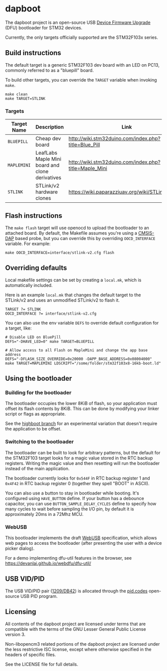# dapboot
The dapboot project is an open-source USB [Device Firmware Upgrade](http://www.usb.org/developers/docs/devclass_docs/DFU_1.1.pdf) (DFU) bootloader for STM32 devices.

Currently, the only targets officially supported are the STM32F103x series.

## Build instructions
The default target is a generic STM32F103 dev board with an LED on PC13, commonly referred to as a "bluepill" board.

To build other targets, you can override the
`TARGET` variable when invoking `make`.

    make clean
    make TARGET=STLINK

### Targets

| Target Name | Description | Link |
| ----------- | ----------- |----- |
|`BLUEPILL`   | Cheap dev board | http://wiki.stm32duino.com/index.php?title=Blue_Pill |
|`MAPLEMINI`  | LeafLabs Maple Mini board and clone derivatives | http://wiki.stm32duino.com/index.php?title=Maple_Mini |
|`STLINK`     | STLink/v2 hardware clones | https://wiki.paparazziuav.org/wiki/STLink#Clones |

## Flash instructions
The `make flash` target will use openocd to upload the bootloader to an attached board. By default, the Makefile assumes you're using a [CMSIS-DAP](http://www.arm.com/products/processors/cortex-m/cortex-microcontroller-software-interface-standard.php) based probe, but you can override this by overriding `OOCD_INTERFACE` variable. For example:

    make OOCD_INTERFACE=interface/stlink-v2.cfg flash

## Overriding defaults
Local makefile settings can be set by creating a `local.mk`, which is automatically included.

Here is an example `local.mk` that changes the default target to the STLink/v2 and uses an unmodified STLink/v2 to flash it.

    TARGET ?= STLINK
    OOCD_INTERFACE ?= interface/stlink-v2.cfg

You can also use the env variable `DEFS` to override default configuration for a target, like:

    # Disable LED on BluePill
    DEFS="-DHAVE_LED=0" make TARGET=BLUEPILL

    # Allow access to all Flash on MapleMini and change the app base address
    DEFS="-DFLASH_SIZE_OVERRIDE=0x20000 -DAPP_BASE_ADDRESS=0x08004000" make TARGET=MAPLEMINI LDSCRIPT="/some/folder/stm32f103x8-16kb-boot.ld"

## Using the bootloader
### Building for the bootloader
The bootloader occupies the lower 8KiB of flash, so your application must offset its flash contents by 8KiB. This can be done by modifying your linker script or flags as appropriate.

See the [highboot branch](https://github.com/devanlai/dapboot/tree/highboot) for an experimental variation that doesn't require the application to be offset.

### Switching to the bootloader
The bootloader can be built to look for arbitrary patterns, but the default for the STM32F103 target looks for a magic value stored in the RTC backup registers. Writing the magic value and then resetting will run the bootloader instead of the main application.

The bootloader currently looks for `0x544F` in RTC backup register 1 and `0x4F42` in RTC backup register 0 (together they spell "BOOT" in ASCII).

You can also use a button to stay in bootloader while booting. It's configured using `HAVE_BUTTON` define. If your button has a debounce capacitor, you can use `BUTTON_SAMPLE_DELAY_CYCLES` define to specify how many cycles to wait before sampling the I/O pin, by default it is approximately 20ms in a 72Mhz MCU.

### WebUSB
This bootloader implements the draft [WebUSB](https://wicg.github.io/webusb/) specification, which allows web pages to access the bootloader (after presenting the user with a device picker dialog).

For a demo implementing dfu-util features in the browser, see https://devanlai.github.io/webdfu/dfu-util/

## USB VID/PID
The USB VID/PID pair ([1209/DB42](http://pid.codes/1209/DB42/)) is allocated through the [pid.codes](http://pid.codes/) open-source USB PID program.

## Licensing
All contents of the dapboot project are licensed under terms that are compatible with the terms of the GNU Lesser General Public License version 3.

Non-libopencm3 related portions of the dapboot project are licensed under the less restrictive ISC license, except where otherwise specified in the headers of specific files.

See the LICENSE file for full details.

